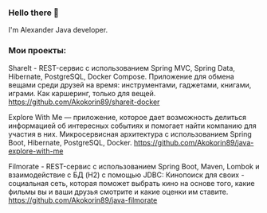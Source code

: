 ### Hello there 👋
I'm Alexander Java developer.

### Мои проекты:

ShareIt - REST-сервис с использованием Spring MVC, Spring Data, Hibernate, PostgreSQL, Docker Compose. Приложение для обмена вещами среди друзей на время: инструментами, гаджетами, книгами, играми. Как каршеринг, только для вещей.
https://github.com/Akokorin89/shareit-docker

Explore With Me — приложение, которое дает возможность делиться информацией об интересных событиях и помогает найти компанию для участия в них. Микросервисная архитектура с использованием Spring Boot, Hibernate, PostgreSQL, Docker.
https://github.com/Akokorin89/java-explore-with-me

Filmorate - REST-сервис с использованием Spring Boot, Maven, Lombok и взаимодействие с БД (H2) с помощью JDBC: Кинопоиск для своих - социальная сеть, которая поможет выбрать кино на основе того, какие фильмы вы и ваши друзья смотрите и какие оценки им ставите.
https://github.com/Akokorin89/java-filmorate

<!--
**Akokorin89/Akokorin89** is a ✨ _special_ ✨ repository because its `README.md` (this file) appears on your GitHub profile.

Here are some ideas to get you started:

- 🔭 I’m currently working on ...
- 🌱 I’m currently learning ...
- 👯 I’m looking to collaborate on ...
- 🤔 I’m looking for help with ...
- 💬 Ask me about ...
- 📫 How to reach me: ...
- 😄 Pronouns: ...
- ⚡ Fun fact: ...
-->
